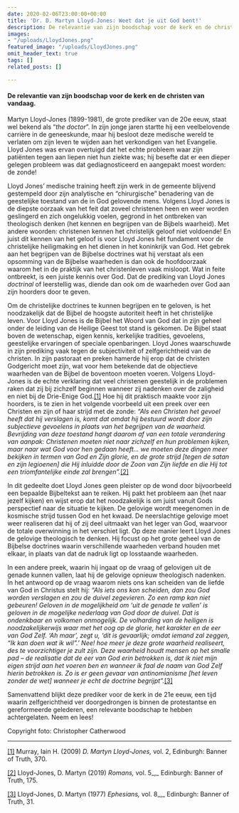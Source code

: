 ```yaml
---
date: 2020-02-06T23:00:00+00:00
title: 'Dr. D. Martyn Lloyd-Jones: Weet dat je uit God bent!'
description: De relevantie van zijn boodschap voor de kerk en de christen van vandaag.
images:
- "/uploads/LloydJones.png"
featured_image: "/uploads/LloydJones.png"
omit_header_text: true
tags: []
related_posts: []

---
```

#### De relevantie van zijn boodschap voor de kerk en de christen van vandaag.

Martyn Lloyd-Jones (1899-1981), de grote prediker van de 20e eeuw, staat wel bekend als “_the doctor_”. In zijn jonge jaren startte hij een veelbelovende carrière in de geneeskunde, maar hij besloot deze medische wereld te verlaten om zijn leven te wijden aan het verkondigen van het Evangelie. Lloyd Jones was ervan overtuigd dat het echte probleem waar zijn patiënten tegen aan liepen niet hun ziekte was; hij besefte dat er een dieper gelegen probleem was dat gediagnosticeerd en aangepakt moest worden: de zonde!

Lloyd Jones’ medische training heeft zijn werk in de gemeente blijvend gestempeld door zijn analytische en “chirurgische” benadering van de geestelijke toestand van de in God gelovende mens. Volgens Lloyd Jones is de diepste oorzaak van het feit dat zoveel christenen heen en weer worden geslingerd en zich ongelukkig voelen, gegrond in het ontbreken van theologisch denken (het kennen en begrijpen van de Bijbels waarheid). Met andere woorden: christenen kennen het christelijk geloof niet voldoende! En juist dit kennen van het geloof is voor Lloyd Jones hét fundament voor de christelijke heiligmaking en het dienen in het koninkrijk van God. Het gebrek aan het begrijpen van de Bijbelse doctrines wat hij verstaat als een opsomming van de Bijbelse waarheden is dan ook de hoofdoorzaak waarom het in de praktijk van het christenleven vaak misloopt. Wat in feite ontbreekt, is een juiste kennis over God. Dat de prediking van Lloyd Jones _doctrinal_ of leerstellig was, diende dan ook om de waarheden over God aan zijn hoorders door te geven.

Om de christelijke doctrines te kunnen begrijpen en te geloven, is het noodzakelijk dat de Bijbel de hoogste autoriteit heeft in het christelijke leven. Voor Lloyd Jones is de Bijbel het Woord van God dat in zijn geheel onder de leiding van de Heilige Geest tot stand is gekomen. De Bijbel staat boven de wetenschap, eigen kennis, kerkelijke tradities, gevoelens, geestelijke ervaringen of speciale openbaringen. Lloyd Jones waarschuwde in zijn prediking vaak tegen de subjectiviteit of zelfgerichtheid van de christen. In zijn pastoraat en preken hamerde hij erop dat de christen Godgericht moet zijn, wat voor hem betekende dat de objectieve waarheden van de Bijbel de boventoon moeten voeren. Volgens Lloyd-Jones is de echte verklaring dat veel christenen geestelijk in de problemen raken dat zij bij zichzelf beginnen wanneer zij nadenken over de zaligheid en niet bij de Drie-Enige God.[\[1\]](#_ftn1) Hoe hij dit praktisch maakte voor zijn hoorders, is te zien in het volgende voorbeeld uit een preek over een Christen en zijn of haar strijd met de zonde: _“Als een Christen het gevoel heeft dat hij verslagen is, komt dat omdat hij bestuurd wordt door zijn subjectieve gevoelens in plaats van het begrijpen van de waarheid. Bevrijding van deze toestand hangt daarom af van een totale verandering van aanpak: Christenen moeten niet naar zichzelf en hun problemen kijken, maar naar wat God voor hen gedaan heeft… we moeten deze dingen meer bekijken in termen van God en Zijn glorie, en de grote strijd \[tegen de satan en zijn legioenen\] die Hij inluidde door de Zoon van Zijn liefde en die Hij tot een triomfantelijke einde zal brengen”._[\[2\]](#_ftn2)

In dit gedeelte doet Lloyd Jones geen pleister op de wond door bijvoorbeeld een bepaalde Bijbeltekst aan te reiken. Hij pakt het probleem aan (het naar jezelf kijken) en wijst erop dat het noodzakelijk is om juist vanuit Gods perspectief naar de situatie te kijken. De gelovige wordt meegenomen in de kosmische strijd tussen God en het kwaad. De neerslachtige gelovige moet weer realiseren dat hij of zij deel uitmaakt van het leger van God, waarvoor de totale overwinning in het verschiet ligt. Op deze manier leert Lloyd Jones de gelovige theologisch te denken. Hij focust op het grote geheel van de Bijbelse doctrines waarin verschillende waarheden verband houden met elkaar, in plaats van dat de nadruk ligt op losstaande waarheden.

In een andere preek, waarin hij ingaat op de vraag of gelovigen uit de genade kunnen vallen, laat hij de gelovige opnieuw theologisch nadenken. In het antwoord op de vraag waarom niets ons kan scheiden van de liefde van God in Christus stelt hij: _“Als iets ons kon scheiden, dan zou God worden verslagen en zou de duivel zegevieren. Zo een ramp kan niet gebeuren! Geloven in de mogelijkheid om ‘uit de genade te vallen’ is geloven in de mogelijke nederlaag van God door de duivel. Dat is ondenkbaar en volkomen onmogelijk. De volharding van de heiligen is noodzakelijkerwijs waar met het oog op de glorie, het karakter en de eer van God Zelf. ‘Ah maar’, zegt u, ‘dit is gevaarlijk; omdat iemand zal zeggen, “Ik kan doen wat ik wil”.’ Nee! hoe meer je deze grote waarheid realiseert, des te voorzichtiger je zult zijn. Deze waarheid houdt mensen op het smalle pad – de realisatie dat de eer van God erin betrokken is, dat ik niet mijn eigen strijd aan het voeren ben en wanneer ik faal de naam van God Zelf hierin betrokken is. Zo is er geen gevaar van antinomianisme \[het leven zonder de wet\] wanneer je echt de doctrine begrijpt”._[\[3\]](#_ftn3)

Samenvattend blijkt deze prediker voor de kerk in de 21e eeuw, een tijd waarin zelfgerichtheid ver doorgedrongen is binnen de protestantse en gereformeerde gelederen, een relevante boodschap te hebben achtergelaten. Neem en lees!

Copyright foto: Christopher Catherwood

***

[\[1\]](#_ftnref1) Murray, Iain H. (2009) _D. Martyn Lloyd-Jones,_ vol. 2, Edinburgh: Banner of Truth, 370.

[\[2\]](#_ftnref2) Lloyd-Jones, D. Martyn (2019) _Romans,_ vol. 5_,_ Edinburgh: Banner of Truth, 175.

[\[3\]](#_ftnref3) Lloyd-Jones, D. Martyn (1977) _Ephesians,_ vol. 8_,_ Edinburgh: Banner of Truth, 31.